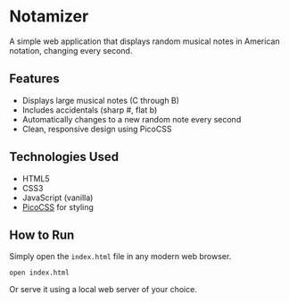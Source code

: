 # Notamizer

A simple web application that displays random musical notes in American notation, changing every second.

## Features

- Displays large musical notes (C through B)
- Includes accidentals (sharp #, flat b)
- Automatically changes to a new random note every second
- Clean, responsive design using PicoCSS

## Technologies Used

- HTML5
- CSS3
- JavaScript (vanilla)
- [PicoCSS](https://picocss.com/) for styling

## How to Run

Simply open the `index.html` file in any modern web browser.

```
open index.html
```

Or serve it using a local web server of your choice.
